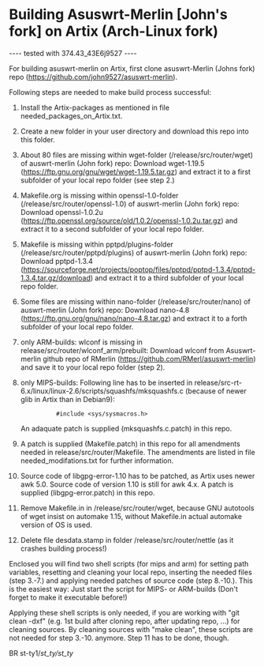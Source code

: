 # Building Asuswrt-Merlin [John's fork] on Artix (Arch-Linux fork)
---- tested with 374.43_43E6j9527 ----

For building asuswrt-merlin on Artix, first clone asuswrt-Merlin (Johns fork) repo (https://github.com/john9527/asuswrt-merlin). 

Following steps are needed to make build process successful:

1. Install the Artix-packages as mentioned in file needed_packages_on_Artix.txt. 

2. Create a new folder in your user directory and download this repo into this folder.

3. About 80 files are missing within wget-folder (/release/src/router/wget) of auswrt-merlin (John fork) repo: 
    Download wget-1.19.5 (https://ftp.gnu.org/gnu/wget/wget-1.19.5.tar.gz) and extract it to a first subfolder of your local repo folder (see step 2.) 
    
4. Makefile.org is missing within openssl-1.0-folder (/release/src/router/openssl-1.0) of auswrt-merlin (John fork) repo: 
    Download openssl-1.0.2u (https://ftp.openssl.org/source/old/1.0.2/openssl-1.0.2u.tar.gz) and extract it to a second subfolder of your local repo folder.
    
5. Makefile is missing within pptpd/plugins-folder (/release/src/router/pptpd/plugins) of auswrt-merlin (John fork) repo: 
    Download pptpd-1.3.4 (https://sourceforge.net/projects/poptop/files/pptpd/pptpd-1.3.4/pptpd-1.3.4.tar.gz/download) and extract it to a third subfolder of your local repo folder.
    
6. Some files are missing within nano-folder (/release/src/router/nano) of auswrt-merlin (John fork) repo: 
    Download nano-4.8 (https://ftp.gnu.org/gnu/nano/nano-4.8.tar.gz) and extract it to a forth subfolder of your local repo folder.
    
7. only ARM-builds: wlconf is missing in release/src/router/wlconf_arm/prebuilt: Download wlconf from Asuswrt-merlin github repo of RMerlin (https://github.com/RMerl/asuswrt-merlin) and save it to your local repo folder (step 2). 

8. only MIPS-builds: Following line has to be inserted in release/src-rt-6.x/linux/linux-2.6/scripts/squashfs/mksquashfs.c (because of newer glib in Artix than in Debian9):
     
	             #include <sys/sysmacros.h> 

   An adaquate patch is supplied (mksquashfs.c.patch) in this repo.

9. A patch is supplied (Makefile.patch) in this repo for all amendments needed in release/src/router/Makefile. The amendments
   are listed in file needed_modifations.txt for further information.

10. Source code of libgpg-error-1.10 has to be patched, as Artix uses newer awk 5.0. Source code of version 1.10 is still 
    for awk 4.x. 
    A patch is supplied (libgpg-error.patch) in this repo.
    
11. Remove Makefile.in in /release/src/router/wget, because GNU autotools of wget insist on automake 1.15, without
    Makefile.in actual automake version of OS is used.
    
12. Delete file desdata.stamp in folder /release/src/router/nettle (as it crashes building process!)


Enclosed you will find two shell scripts (for mips and arm) for setting path variables, resetting and cleaning your local repo, inserting the needed files (step 3.-7.) and applying needed patches of source code (step 8.-10.). 
This is the easiest way: Just start the script for MIPS- or ARM-builds (Don't forget to make it executable before!)

Applying these shell scripts is only needed, if you are working with "git clean -dxf" (e.g. 1st build after cloning repo, after updating repo, ...) for cleaning sources. 
By cleaning sources with "make clean", these scripts are not needed for step 3.-10. anymore. Step 11 has to be done, though.


BR
st-ty1/_st_ty/st_ty_
